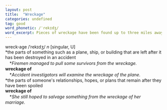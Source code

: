 ```yaml
---
layout: post
title:  "Wreckage"
categories: undefined
tag: good
word_phonetic: /ˈrekɪdʒ/
word_excerpt: Pieces of wreckage have been found up to three miles away.
---
```

<DIV style="MARGIN: 0px 0px 5px">wreck<B>·</B>age /ˈrekɪdʒ/ <I>n</I> [singular, U] <BR>*the parts of something such as a plane, ship, or building that are left after it has been destroyed in an accident<BR>　*<I>Firemen managed to pull some survivors from the wreckage.</I><BR><B>wreckage of</B><BR>　*<I>Accident investigators will examine the wreckage of the plane.</I><BR>*the parts of someone's relationships, hopes, or plans that remain after they have been spoiled<BR><B>wreckage of</B><BR>　*<I>She still hoped to salvage something from the wreckage of her marriage.</I></DIV>
